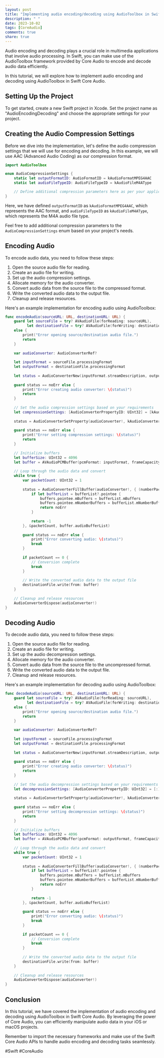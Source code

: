 ```yaml
---
layout: post
title: "Implementing audio encoding/decoding using AudioToolbox in Swift Core Audio"
description: " "
date: 2023-10-02
tags: [CoreAudio]
comments: true
share: true
---
```


Audio encoding and decoding plays a crucial role in multimedia applications that involve audio processing. In Swift, you can make use of the AudioToolbox framework provided by Core Audio to encode and decode audio data efficiently.

In this tutorial, we will explore how to implement audio encoding and decoding using AudioToolbox in Swift Core Audio.

## Setting Up the Project

To get started, create a new Swift project in Xcode. Set the project name as "AudioEncodingDecoding" and choose the appropriate settings for your project.

## Creating the Audio Compression Settings

Before we dive into the implementation, let's define the audio compression settings that we will use for encoding and decoding. In this example, we will use AAC (Advanced Audio Coding) as our compression format.

```swift
import AudioToolbox

enum AudioCompressionSettings {
    static let outputFormatID: AudioFormatID = kAudioFormatMPEG4AAC
    static let audioFileTypeID: AudioFileTypeID = kAudioFileM4AType

    // Define additional compression parameters here as per your application's requirements
}
```

Here, we have defined `outputFormatID` as `kAudioFormatMPEG4AAC`, which represents the AAC format, and `audioFileTypeID` as `kAudioFileM4AType`, which represents the M4A audio file type.

Feel free to add additional compression parameters to the `AudioCompressionSettings` enum based on your project's needs.

## Encoding Audio 

To encode audio data, you need to follow these steps:

1. Open the source audio file for reading.
2. Create an audio file for writing.
3. Set up the audio compression settings.
4. Allocate memory for the audio converter.
5. Convert audio data from the source file to the compressed format.
6. Write the converted audio data to the output file.
7. Cleanup and release resources.

Here's an example implementation for encoding audio using AudioToolbox:

```swift
func encodeAudio(sourceURL: URL, destinationURL: URL) {
    guard let sourceFile = try? AVAudioFile(forReading: sourceURL),
          let destinationFile = try? AVAudioFile(forWriting: destinationURL, settings: sourceFile.fileFormat.settings)
    else {
        print("Error opening source/destination audio file.")
        return
    }
    
    var audioConverter: AudioConverterRef?
    
    let inputFormat = sourceFile.processingFormat
    let outputFormat = destinationFile.processingFormat
    
    let status = AudioConverterNew(inputFormat.streamDescription, outputFormat.streamDescription, &audioConverter)
    
    guard status == noErr else {
        print("Error creating audio converter: \(status)")
        return
    }
    
    // Set the audio compression settings based on your requirements
    let compressionSettings: [AudioConverterPropertyID: UInt32] = [kAudioConverterEncodeBitRate: 128000]
    
    status = AudioConverterSetProperty(audioConverter!, kAudioConverterEncodeBitRate, UInt32(MemoryLayout<UInt32>.size), compressionSettings)
    
    guard status == noErr else {
        print("Error setting compression settings: \(status)")
        return
    }
    
    // Initialize buffers
    let bufferSize: UInt32 = 4096
    let buffer = AVAudioPCMBuffer(pcmFormat: inputFormat, frameCapacity: bufferSize)
    
    // Loop through the audio data and convert
    while true {
        var packetCount: UInt32 = 1
        
        status = AudioConverterFillBuffer(audioConverter!, { (numberPackets, buffers, bufferList) -> OSStatus in
            if let bufferList = bufferList?.pointee {
                buffers.pointee.mBuffers = bufferList.mBuffers
                buffers.pointee.mNumberBuffers = bufferList.mNumberBuffers
                return noErr
            }
            
            return -1
        }, &packetCount, buffer.audioBufferList)
        
        guard status == noErr else {
            print("Error converting audio: \(status)")
            break
        }
        
        if packetCount == 0 {
            // Conversion complete
            break
        }
        
        // Write the converted audio data to the output file
        destinationFile.write(from: buffer)
    }
    
    // Cleanup and release resources
    AudioConverterDispose(audioConverter!)
}
```

## Decoding Audio

To decode audio data, you need to follow these steps:

1. Open the source audio file for reading.
2. Create an audio file for writing.
3. Set up the audio decompression settings.
4. Allocate memory for the audio converter.
5. Convert audio data from the source file to the uncompressed format.
6. Write the converted audio data to the output file.
7. Cleanup and release resources.

Here's an example implementation for decoding audio using AudioToolbox:

```swift
func decodeAudio(sourceURL: URL, destinationURL: URL) {
    guard let sourceFile = try? AVAudioFile(forReading: sourceURL),
          let destinationFile = try? AVAudioFile(forWriting: destinationURL, settings: sourceFile.fileFormat.settings)
    else {
        print("Error opening source/destination audio file.")
        return
    }
    
    var audioConverter: AudioConverterRef?
    
    let inputFormat = sourceFile.processingFormat
    let outputFormat = destinationFile.processingFormat
    
    let status = AudioConverterNew(inputFormat.streamDescription, outputFormat.streamDescription, &audioConverter)
    
    guard status == noErr else {
        print("Error creating audio converter: \(status)")
        return
    }
    
    // Set the audio decompression settings based on your requirements
    let decompressionSettings: [AudioConverterPropertyID: UInt32] = [:]
    
    status = AudioConverterSetProperty(audioConverter!, kAudioConverterDecodeBitRate, UInt32(MemoryLayout<UInt32>.size), decompressionSettings)
    
    guard status == noErr else {
        print("Error setting decompression settings: \(status)")
        return
    }
    
    // Initialize buffers
    let bufferSize: UInt32 = 4096
    let buffer = AVAudioPCMBuffer(pcmFormat: outputFormat, frameCapacity: bufferSize)
    
    // Loop through the audio data and convert
    while true {
        var packetCount: UInt32 = 1
        
        status = AudioConverterFillBuffer(audioConverter!, { (numberPackets, buffers, bufferList) -> OSStatus in
            if let bufferList = bufferList?.pointee {
                buffers.pointee.mBuffers = bufferList.mBuffers
                buffers.pointee.mNumberBuffers = bufferList.mNumberBuffers
                return noErr
            }
            
            return -1
        }, &packetCount, buffer.audioBufferList)
        
        guard status == noErr else {
            print("Error converting audio: \(status)")
            break
        }
        
        if packetCount == 0 {
            // Conversion complete
            break
        }
        
        // Write the converted audio data to the output file
        destinationFile.write(from: buffer)
    }
    
    // Cleanup and release resources
    AudioConverterDispose(audioConverter!)
}
```

## Conclusion

In this tutorial, we have covered the implementation of audio encoding and decoding using AudioToolbox in Swift Core Audio. By leveraging the power of Core Audio, you can efficiently manipulate audio data in your iOS or macOS projects.

Remember to import the necessary frameworks and make use of the Swift Core Audio APIs to handle audio encoding and decoding tasks seamlessly. 

#Swift #CoreAudio